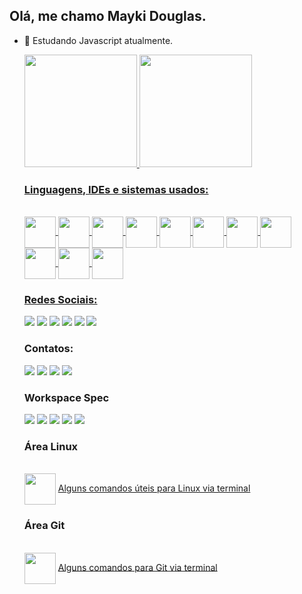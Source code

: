 ## Olá, me chamo Mayki Douglas.

- 🌱 Estudando Javascript atualmente.

  <a href="https://github.com/mayki-douglas">
  <img height="180em" src="https://github-readme-stats.vercel.app/api?username=mayki-douglas&count_private=true&include_all_commits=true&show_icons=true&theme=midnight-purple" />
  <img height="180em" src="https://github-readme-stats.vercel.app/api/top-langs/?username=mayki-douglas&layout=compact&langs_count=8&theme=midnight-purple" />

  
  ### Linguagens, IDEs e sistemas usados:
  
  <div style="display: inline_block"><br>
    <img align="center" height="50" width="50" src="https://cdn.jsdelivr.net/gh/devicons/devicon/icons/dart/dart-original-wordmark.svg">
    <img align="center" height="50" width="50" src="https://cdn.jsdelivr.net/gh/devicons/devicon/icons/flutter/flutter-original.svg">
    <img align="center" height="50" width="50" src="https://cdn.jsdelivr.net/gh/devicons/devicon/icons/java/java-original-wordmark.svg">
    <img align="center" height="50" width="50" src="https://cdn.jsdelivr.net/gh/devicons/devicon/icons/php/php-original.svg">
    <img align="center" height="50" width="50" src="https://cdn.jsdelivr.net/gh/devicons/devicon/icons/javascript/javascript-original.svg">
    <img align="center" height="50" width="50" src="https://cdn.jsdelivr.net/gh/devicons/devicon/icons/html5/html5-original.svg">
    <img align="center" height="50" width="50" src="https://cdn.jsdelivr.net/gh/devicons/devicon/icons/mysql/mysql-original-wordmark.svg">
    <img align="center" height="50" width="50" src="https://cdn.jsdelivr.net/gh/devicons/devicon/icons/android/android-original-wordmark.svg">
    <img align="center" height="50" width="50" src="https://cdn.jsdelivr.net/gh/devicons/devicon/icons/vscode/vscode-original-wordmark.svg">
    <img align="center" height="50" width="50" src="https://img.icons8.com/color/48/000000/android-studio--v3.png">
    <img align="center" height="50" width="50" src="https://cdn.jsdelivr.net/gh/devicons/devicon/icons/ubuntu/ubuntu-plain.svg">
  </div>
  
  ### Redes Sociais:
  
  <div>
    <a href="https://www.facebook.com/mayki.douglas" target= "_blank"><img src="https://img.shields.io/badge/Facebook-1877F2?style=for-the-badge&logo=facebook&logoColor=white" target= "_blank"></a>
    <a href="https://twitter.com/mayki_douglas" target= "_blank"><img src="https://img.shields.io/badge/Twitter-1DA1F2?style=for-the-badge&logo=twitter&logoColor=white" target= "_blank"></a>
    <a href="https://www.instagram.com/mayki_douglas" target= "_blank"><img src="https://img.shields.io/badge/Instagram-E4405F?style=for-the-badge&logo=instagram&logoColor=white" target= "_blank"></a>
    <a href="https://www.linkedin.com/in/mayki-douglas" target= "_blank"><img src="https://img.shields.io/badge/LinkedIn-0077B5?style=for-the-badge&logo=linkedin&logoColor=white" target= "_blank"></a>
    <a href="https://github.com/mayki-douglas" target= "_blank"><img src="https://img.shields.io/badge/GitHub-100000?style=for-the-badge&logo=github&logoColor=white" target= "_blank"></a>
    <a href="https://open.spotify.com/user/mayki_douglas" target= "_blank"><img src="https://img.shields.io/badge/Spotify-1ED760?&style=for-the-badge&logo=spotify&logoColor=white" target= "_blank"></a>
  </div>
    
  ### Contatos:
  
  <div>
    <a href="mailto:mayki.douglas1@gmail.com"><img src="https://img.shields.io/badge/Gmail-D14836?style=for-the-badge&logo=gmail&logoColor=white" target= "_blank"></a>
    <a href="mailto:mayki_douglas@hotmail.com"><img src="https://img.shields.io/badge/Microsoft_Outlook-0078D4?style=for-the-badge&logo=microsoft-outlook&logoColor=white" target= "_blank"></a>
    <a href="https://wa.me/qr/ZB2US6A4OBEMM1" target= "_blank"><img src="https://img.shields.io/badge/WhatsApp-25D366?style=for-the-badge&logo=whatsapp&logoColor=white" target= "_blank"></a>
    <a href="https://t.me/mayki_douglas" target= "_blank"><img src="https://img.shields.io/badge/Telegram-2CA5E0?style=for-the-badge&logo=telegram&logoColor=white" target= "_blank"></a>
  </div>
  
  ### Workspace Spec
  
  <div>
    <img src="https://img.shields.io/badge/AMD-Ryzen_5_3600-ED1C24?style=for-the-badge&logo=amd&logoColor=white">
    <img src="https://img.shields.io/badge/NVIDIA-EVGA_GTX1660ti_6GB-76B900?style=for-the-badge&logo=nvidia&logoColor=white">
    <img src="https://img.shields.io/badge/Kingston-HyperX_16GB_DDR4-000000?style=for-the-badge&logo=Kingston&logoColor=white">
    <img src="https://img.shields.io/badge/asRock-B450M_Steel_Legend-000000?style=for-the-badge&logo=Kingston&logoColor=white">
    <img src="https://img.shields.io/badge/Intel-SSD_540s-0071C5?style=for-the-badge&logo=intel&logoColor=white">
  </div>

  ### Área Linux

  <div style="display: inline_block"><br>
    <img align="center" heigth="50" width="50"som src="https://cdn.jsdelivr.net/gh/devicons/devicon/icons/linux/linux-original.svg">
    <a href="https://github.com/mayki-douglas/shell-basics/blob/master/comandos-linux.md">Alguns comandos úteis para Linux via terminal </a>
  <div>

  ### Área Git

  <div style="display: inline_block"><br>
    <img align="center" heigth="50" width="50"som src="https://git-scm.com/images/logos/downloads/Git-Icon-1788C.svg">
    <a href="https://github.com/mayki-douglas/shell-basics-and-git-commands/blob/master/comandos-git.md">Alguns comandos para Git via terminal </a>
  <div>